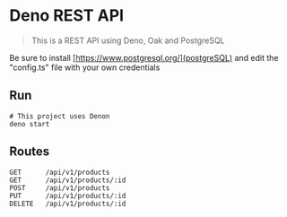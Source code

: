 # Deno REST API

> This is a REST API using Deno, Oak and PostgreSQL

Be sure to install [https://www.postgresql.org/](postgreSQL) and edit the "config.ts" file with your own credentials

## Run

```
# This project uses Denon
deno start
```

## Routes

```
GET      /api/v1/products
GET      /api/v1/products/:id
POST     /api/v1/products
PUT      /api/v1/products/:id
DELETE   /api/v1/products/:id
```
